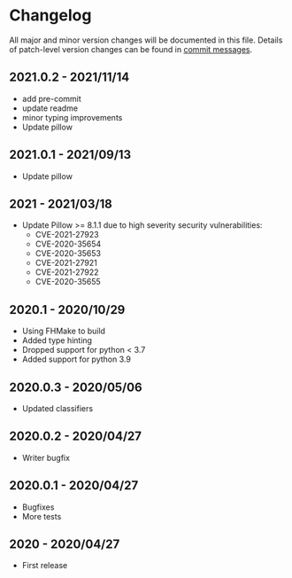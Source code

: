 # Changelog

All major and minor version changes will be documented in this file. Details of
patch-level version changes can be found in [commit messages](../../commits/master).

## 2021.0.2 - 2021/11/14

- add pre-commit
- update readme
- minor typing improvements
- Update pillow

## 2021.0.1 - 2021/09/13

- Update pillow

## 2021 - 2021/03/18

- Update Pillow >= 8.1.1 due to high severity security vulnerabilities:
	- CVE-2021-27923
	- CVE-2020-35654
	- CVE-2020-35653
	- CVE-2021-27921
	- CVE-2021-27922
	- CVE-2020-35655

## 2020.1 - 2020/10/29

- Using FHMake to build
- Added type hinting
- Dropped support for python < 3.7
- Added support for python 3.9

## 2020.0.3 - 2020/05/06

- Updated classifiers

## 2020.0.2 - 2020/04/27

- Writer bugfix

## 2020.0.1 - 2020/04/27

- Bugfixes
- More tests

## 2020 - 2020/04/27

- First release
